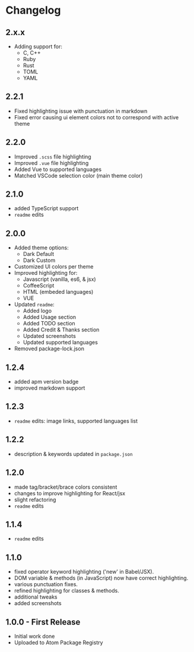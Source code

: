 # Changelog

## 2.x.x
- Adding support for:
    - C, C++
    - Ruby
    - Rust
    - TOML
    - YAML

## 2.2.1
- Fixed highlighting issue with punctuation in markdown
- Fixed error causing ui element colors not to correspond with active theme

## 2.2.0
- Improved `.scss` file highlighting
- Improved `.vue` file highlighting
- Added Vue to supported languages
- Matched VSCode selection color (main theme color)

## 2.1.0
- added TypeScript support
- `readme` edits

## 2.0.0
- Added theme options:
  - Dark Default
  - Dark Custom
- Customized UI colors per theme
- Improved highlighting for:
  - Javascript (vanilla, es6, & jsx)
  - CoffeeScript
  - HTML (embeded languages)
  - VUE
- Updated `readme`:
  - Added logo
  - Added Usage section
  - Added TODO section
  - Added Credit & Thanks section
  - Updated screenshots
  - Updated supported languages
- Removed package-lock.json


## 1.2.4
- added apm version badge
- improved markdown support

## 1.2.3
- `readme` edits: image links, supported languages list

## 1.2.2
- description & keywords updated in `package.json`

## 1.2.0
- made tag/bracket/brace colors consistent
- changes to improve highlighting for React/jsx
- slight refactoring
- `readme` edits

## 1.1.4
- `readme` edits

## 1.1.0
- fixed operator keyword highlighting ('new' in Babel/JSX).
- DOM variable & methods (in JavaScript) now have correct highlighting.
- various punctuation fixes.
- refined highlighting for classes & methods.
- additional tweaks
- added screenshots

## 1.0.0 - First Release
- Initial work done
- Uploaded to Atom Package Registry

<!--
## 0.2.0
- Initial development complete.

## 0.1.0
- Uploaded to GitHub
-->
